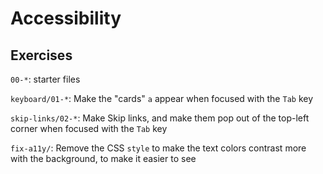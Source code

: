 # Accessibility
## Exercises
``00-*``: starter files

``keyboard/01-*``: Make the "cards" ``a`` appear when focused with the ``Tab`` key

``skip-links/02-*``: Make Skip links, and make them pop out of the top-left corner when focused with the ``Tab`` key

``fix-a11y/``: Remove the CSS ``style`` to make the text colors contrast more with the background, to make it easier to see
